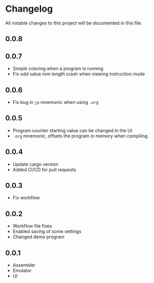 # Changelog

All notable changes to this project will be documented in this file.

## 0.0.8

## 0.0.7

- Simple coloring when a program is running
- Fix odd value rom length crash when viewing instruction mode

## 0.0.6

- Fix bug in `jp` mnemonic when using `.org`

## 0.0.5

- Program counter starting value can be changed in the UI
- `.org` mnemonic, offsets the program in memory when compiling.

## 0.0.4

- Update cargo version
- Added CI/CD for pull requests

## 0.0.3

- Fix workflow

## 0.0.2

- Workflow file fixes
- Enabled saving of some settings
- Changed demo program

## 0.0.1

- Assembler
- Emulator
- UI
